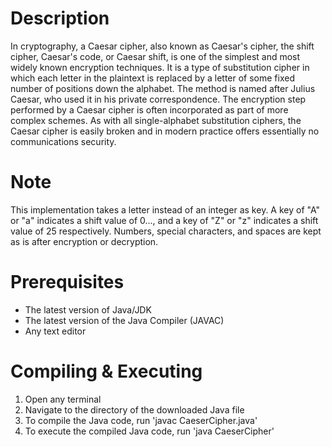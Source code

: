 # Description
In cryptography, a Caesar cipher, also known as Caesar's cipher, the shift cipher, Caesar's code, or Caesar shift, is one of the simplest and most widely known encryption techniques. It is a type of substitution cipher in which each letter in the plaintext is replaced by a letter of some fixed number of positions down the alphabet. The method is named after Julius Caesar, who used it in his private correspondence. The encryption step performed by a Caesar cipher is often incorporated as part of more complex schemes. As with all single-alphabet substitution ciphers, the Caesar cipher is easily broken and in modern practice offers essentially no communications security.

# Note
This implementation takes a letter instead of an integer as key. A key of "A" or "a" indicates a shift value of 0..., and a key of "Z" or "z" indicates a shift value of 25 respectively. Numbers, special characters, and spaces are kept as is after encryption or decryption.

# Prerequisites
- The latest version of Java/JDK
- The latest version of the Java Compiler (JAVAC)
- Any text editor

# Compiling & Executing
1. Open any terminal
2. Navigate to the directory of the downloaded Java file
3. To compile the Java code, run 'javac CaeserCipher.java'
4. To execute the compiled Java code, run 'java CaeserCipher'
